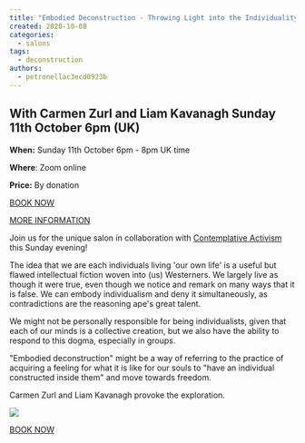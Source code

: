 ```yaml
---
title: "Embodied Deconstruction - Throwing Light into the Individuality Blindspot (Sunday Salon)"
created: 2020-10-08
categories: 
  - salons
tags: 
  - deconstruction
authors: 
  - petronellac3ecd0923b
---
```


## With Carmen Zurl and Liam Kavanagh Sunday 11th October 6pm (UK)

**When:** Sunday 11th October 6pm - 8pm UK time

**Where**: Zoom online

**Price:** By donation

[BOOK NOW](https://ti.to/art-earth-tech/online-calls)

[MORE INFORMATION](https://lifeitself.org/sunday-salon/)

Join us for the unique salon in collaboration with [Contemplative Activism](https://lifeitself.org/activism/) this Sunday evening!

The idea that we are each individuals living 'our own life' is a useful but flawed intellectual fiction woven into (us) Westerners. We largely live as though it were true, even though we notice and remark on many ways that it is false. We can embody individualism and deny it simultaneously, as contradictions are the reasoning ape's great talent.

We might not be personally responsible for being individualists, given that each of our minds is a collective creation, but we also have the ability to respond to this dogma, especially in groups.

"Embodied deconstruction" might be a way of referring to the practice of acquiring a feeling for what it is like for our souls to "have an individual constructed inside them" and move towards freedom.

Carmen Zurl and Liam Kavanagh provoke the exploration.

![](/assets/images/119947807_977022366130657_4953048744602039247_n.jpg)

[BOOK NOW](https://ti.to/art-earth-tech/online-calls)
